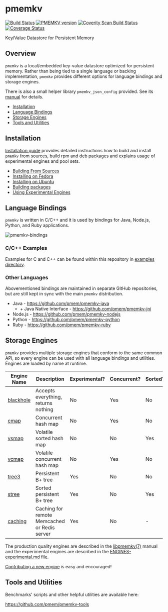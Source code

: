 # pmemkv

[![Build Status](https://travis-ci.org/pmem/pmemkv.svg?branch=master)](https://travis-ci.org/pmem/pmemkv)
[![PMEMKV version](https://img.shields.io/github/tag/pmem/pmemkv.svg)](https://github.com/pmem/pmemkv/releases/latest)
[![Coverity Scan Build Status](https://scan.coverity.com/projects/18408/badge.svg)](https://scan.coverity.com/projects/pmem-pmemkv)
[![Coverage Status](https://codecov.io/github/pmem/pmemkv/coverage.svg?branch=master)](https://codecov.io/gh/pmem/pmemkv/branch/master)

Key/Value Datastore for Persistent Memory

## Overview

`pmemkv` is a local/embedded key-value datastore optimized for persistent memory.
Rather than being tied to a single language or backing implementation, `pmemkv`
provides different options for language bindings and storage engines.

There is also a small helper library `pmemkv_json_config` provided.
See its [manual](doc/libpmemkv_json_config.3.md) for details.

- [Installation](#installation)
- [Language Bindings](#language-bindings)
- [Storage Engines](#storage-engines)
- [Tools and Utilities](#tools-and-utilities)

## Installation

[Installation guide](https://github.com/pmem/pmemkv/blob/master/INSTALLING.md)
provides detailed instructions how to build and install `pmemkv` from sources,
build rpm and deb packages and explains usage of experimental engines and pool sets.

- [Building From Sources](https://github.com/pmem/pmemkv/blob/master/INSTALLING.md#building_from_sources)
- [Installing on Fedora](https://github.com/pmem/pmemkv/blob/master/INSTALLING.md#fedora)
- [Installing on Ubuntu](https://github.com/pmem/pmemkv/blob/master/INSTALLING.md#ubuntu)
- [Building packages](https://github.com/pmem/pmemkv/blob/master/INSTALLING.md#build_package)
- [Using Experimental Engines](https://github.com/pmem/pmemkv/blob/master/INSTALLING.md#experimental)

## Language Bindings

`pmemkv` is written in C/C++ and it is used by bindings for Java, Node.js,
Python, and Ruby applications.

![pmemkv-bindings](https://user-images.githubusercontent.com/12031346/65962933-ff6bfc00-e459-11e9-9552-d6326e9c0684.png)

### C/C++ Examples

Examples for C and C++ can be found within this repository in [examples directory](https://github.com/pmem/pmemkv/tree/master/examples).

### Other Languages

Abovementioned bindings are maintained in separate GitHub repositories, but are still kept
in sync with the main `pmemkv` distribution.

* Java - https://github.com/pmem/pmemkv-java
	* \+ Java Native Interface - https://github.com/pmem/pmemkv-jni
* Node.js - https://github.com/pmem/pmemkv-nodejs
* Python - https://github.com/pmem/pmemkv-python
* Ruby - https://github.com/pmem/pmemkv-ruby

## Storage Engines

`pmemkv` provides multiple storage engines that conform to the same common API, so every engine can be used with
all language bindings and utilities. Engines are loaded by name at runtime.

| Engine Name  | Description | Experimental? | Concurrent? | Sorted? |
| ------------ | ----------- | ------------- | ----------- | ------- |
| [blackhole](https://github.com/pmem/pmemkv/blob/master/ENGINES.md#blackhole) | Accepts everything, returns nothing | No | Yes | No |
| [cmap](https://github.com/pmem/pmemkv/blob/master/ENGINES.md#cmap) | Concurrent hash map | No | Yes | No |
| [vsmap](https://github.com/pmem/pmemkv/blob/master/ENGINES.md#vsmap) | Volatile sorted hash map | No | No | Yes |
| [vcmap](https://github.com/pmem/pmemkv/blob/master/ENGINES.md#vcmap) | Volatile concurrent hash map | No | Yes | No |
| [tree3](https://github.com/pmem/pmemkv/blob/master/ENGINES.md#tree3) | Persistent B+ tree | Yes | No | No |
| [stree](https://github.com/pmem/pmemkv/blob/master/ENGINES.md#stree) | Sorted persistent B+ tree | Yes | No | Yes |
| [caching](https://github.com/pmem/pmemkv/blob/master/ENGINES.md#caching) | Caching for remote Memcached or Redis server | Yes | No | - |

The production quality engines are described in the [libpmemkv(7)](https://pmem.io/pmemkv/master/manpages/libpmemkv.7.html) manual
and the experimental engines are described in the [ENGINES-experimental.md](https://github.com/pmem/pmemkv/blob/master/ENGINES-experimental.md) file.

[Contributing a new engine](https://github.com/pmem/pmemkv/blob/master/CONTRIBUTING.md#engines) is easy and encouraged!

## Tools and Utilities

Benchmarks' scripts and other helpful utilities are available here:

https://github.com/pmem/pmemkv-tools

